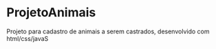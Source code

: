 # ProjetoAnimais
Projeto para cadastro de animais a serem castrados, desenvolvido com html/css/javaS
